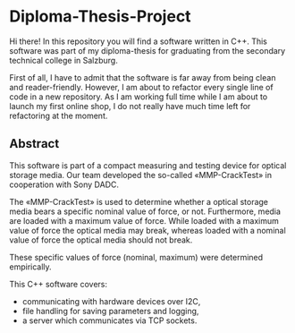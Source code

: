 # Diploma-Thesis-Project

Hi there! In this repository you will find a software written in C++. This software was part of my diploma-thesis for graduating from the secondary technical college in Salzburg.

First of all, I have to admit that the software is far away from being clean and reader-friendly. However, I am about to refactor every single line of code in a new repository.
As I am working full time while I am about to launch my first online shop, I do not really have much time left for refactoring at the moment.

## Abstract
This software is part of a compact measuring and testing device for optical storage media. Our team developed the so-called «MMP-CrackTest» in cooperation with Sony DADC.

The «MMP-CrackTest» is used to determine whether a optical storage media bears a specific nominal value of force, or not. Furthermore, media are loaded with a maximum value of force. While loaded with a maximum value of force the optical media may break, whereas loaded with a nominal value of force the optical media should not break.

These specific values of force (nominal, maximum) were determined empirically.

This C++ software covers:
* communicating with hardware devices over I2C,
* file handling for saving parameters and logging,
* a server which communicates via TCP sockets.
